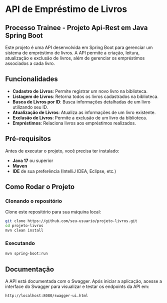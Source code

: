 # API de Empréstimo de Livros
## Processo Trainee - Projeto Api-Rest em Java Spring Boot 
Este projeto é uma API desenvolvida em Spring Boot para gerenciar um sistema de empréstimo de livros. A API permite a criação, leitura, atualização e exclusão de livros, além de gerenciar os empréstimos associados a cada livro.

## Funcionalidades
- **Cadastro de Livros**: Permite registrar um novo livro na biblioteca.
- **Listagem de Livros**: Retorna todos os livros cadastrados na biblioteca.
- **Busca de Livros por ID**: Busca informações detalhadas de um livro utilizando seu ID.
- **Atualização de Livros**: Atualiza as informações de um livro existente.
- **Exclusão de Livros**: Permite a exclusão de um livro da biblioteca.
- **Empréstimos**: Relaciona livros aos empréstimos realizados.

## Pré-requisitos
Antes de executar o projeto, você precisa ter instalado:
- **Java 17** ou superior
- **Maven**
- **IDE** de sua preferência (IntelliJ IDEA, Eclipse, etc.)

## Como Rodar o Projeto
### Clonando o repositório
Clone este repositório para sua máquina local:

```bash
git clone https://github.com/seu-usuario/projeto-livros.git
cd projeto-livros
mvn clean install
```

### Executando
```bash
mvn spring-boot:run
```

## Documentação
A API está documentada com o Swagger. Após iniciar a aplicação, acesse a interface do Swagger para visualizar e testar os endpoints da API em:
```bash
http://localhost:8080/swagger-ui.html
```